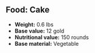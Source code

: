 ## Food: Cake
- **Weight:** 0.6 lbs
- **Base value:** 12 gold
- **Nutritional value:** 150 rounds
- **Base material:** Vegetable
